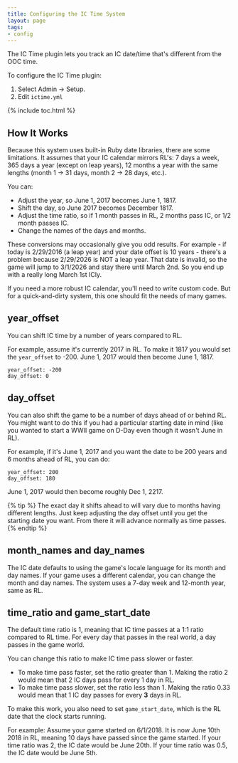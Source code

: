 ```yaml
---
title: Configuring the IC Time System
layout: page
tags:
- config
---
```


The IC Time plugin lets you track an IC date/time that's different from the OOC time.  

To configure the IC Time plugin:

1. Select Admin -> Setup.
2. Edit `ictime.yml`

{% include toc.html %}

## How It Works

Because this system uses built-in Ruby date libraries, there are some limitations.  It assumes that your IC calendar mirrors RL's: 7 days a week, 365 days a year (except on leap years), 12 months a year with the same lengths (month 1 -> 31 days, month 2 -> 28 days, etc.).  

You can:

* Adjust the year, so June 1, 2017 becomes June 1, 1817.
* Shift the day, so June 2017 becomes December 1817.
* Adjust the time ratio, so if 1 month passes in RL, 2 months pass IC, or 1/2 month passes IC.
* Change the names of the days and months.

These conversions may occasionally give you odd results.  For example - if today is 2/29/2016 (a leap year) and your date offset is 10 years - there's a problem because 2/29/2026 is NOT a leap year.  That date is invalid, so the game will jump to 3/1/2026 and stay there until March 2nd.  So you end up with a really long March 1st ICly.

If you need a more robust IC calendar, you'll need to write custom code.  But for a quick-and-dirty system, this one should fit the needs of many games.

## year_offset

You can shift IC time by a number of years compared to RL.

For example, assume it's currently 2017 in RL.  To make it 1817 you would set the `year_offset` to -200.  June 1, 2017 would then become June 1, 1817.

    year_offset: -200
    day_offset: 0

## day_offset

You can also shift the game to be a number of days ahead of or behind RL.   You might want to do this if you had a particular starting date in mind (like you wanted to start a WWII game on D-Day even though it wasn't June in RL).

For example, if it's June 1, 2017 and you want the date to be 200 years and 6 months ahead of RL, you can do:

    year_offset: 200
    day_offset: 180

June 1, 2017 would then become roughly Dec 1, 2217. 

{% tip %} 
The exact day it shifts ahead to will vary due to months having different lengths.  Just keep adjusting the day offset until you get the starting date you want.  From there it will advance normally as time passes.
{% endtip %}

## month_names and day_names

The IC date defaults to using the game's locale language for its month and day names.  If your game uses a different calendar, you can change the month and day names.  The system uses a 7-day week and 12-month year, same as RL.

## time_ratio and game_start_date

The default time ratio is 1, meaning that IC time passes at a 1:1 ratio compared to RL time.  For every day that passes in the real world, a day passes in the game world.  

You can change this ratio to make IC time pass slower or faster.  

* To make time pass faster, set the ratio greater than 1.  Making the ratio 2 would mean that 2 IC days pass for every 1 day in RL.
* To make time pass slower, set the ratio less than 1.  Making the ratio 0.33 would mean that 1 IC day passes for every **3** days in RL.

To make this work, you also need to set `game_start_date`, which is the RL date that the clock starts running.  

For example:  Assume your game started on 6/1/2018.  It is now June 10th 2018 in RL, meaning 10 days have passed since the game started.   If your time ratio was 2, the IC date would be June 20th.  If your time ratio was 0.5, the IC date would be June 5th.




